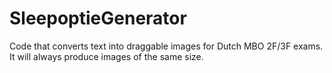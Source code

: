 # SleepoptieGenerator
Code that converts text into draggable images for Dutch MBO 2F/3F exams. It will always produce images of the same size.
